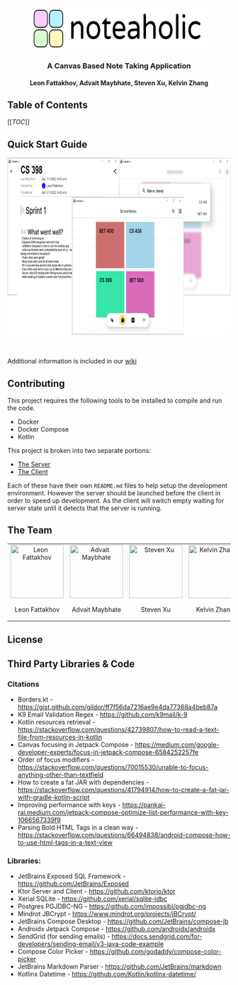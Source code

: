 <br />
<div align="center">
  <a href="https://git.uwaterloo.ca/lfattakh/cs398project">
    <img src="client/src/main/resources/img/noteaholic.svg" alt="Logo" width="400" height="100">
  </a>

  <h3 align="center">A Canvas Based Note Taking Application</h3>
  <h4 align="center">Leon Fattakhov, Advait Maybhate, Steven Xu, Kelvin Zhang</h3>
</div>


## Table of Contents
[[_TOC_]]


## Quick Start Guide

<div align="center">
<img src="docs/AppScreenShot.png" height="400">
</div>
<br />
<br />

Additional information is included in our [wiki](https://git.uwaterloo.ca/lfattakh/cs398project/-/wikis/home)


## Contributing

This project requires the following tools to be installed to compile and run the code.
* Docker
* Docker Compose
* Kotlin

This project is broken into two separate portions:
* [The Server](https://git.uwaterloo.ca/lfattakh/cs398project/-/tree/master/server)
* [The Client](https://git.uwaterloo.ca/lfattakh/cs398project/-/tree/master/client)

Each of these have their own `README.md` files to help setup the development environment.
However the server should be launched before the client in order to speed up development. As the client will switch empty waiting for server state until it detects that the server is running.

## The Team

<div align="center">
  <table>
    <tr>
      <td align="center">
        <img src="https://avatars.githubusercontent.com/coolcom200" title="Leon Fattakhov" width="120" height="120"> 
        <p>Leon Fattakhov</p>
      </td>
      <td align="center">
        <img src="https://ca.slack-edge.com/T025KUF9Y-UGNHHES3B-240900ed5074-512" title="Advait Maybhate" width="120" height="120"> 
        <p>Advait Maybhate</p>
      </td>
      <td align="center">
        <img src="https://ca.slack-edge.com/T025KUF9Y-UUXC7TP9R-374ac6303780-72" title="Steven Xu" width="120" height="120"> 
        <p>Steven Xu</p>
      </td>
      <td align="center">
        <img src="https://ca.slack-edge.com/T025KUF9Y-U01T5FQ1J77-b91b6953a1c6-512" title="Kelvin Zhang" width="120" height="120"> 
        <p>Kelvin Zhang</p>
      </td>
    </tr>
  </table>
</div>

## License


## Third Party Libraries & Code

### Citations
- Borders.kt - https://gist.github.com/gildor/ff7f56da7216ae9e4da77368a4beb87a
- K9 Email Validation Regex - https://github.com/k9mail/k-9
- Kotlin resources retrieval - https://stackoverflow.com/questions/42739807/how-to-read-a-text-file-from-resources-in-kotlin
- Canvas focusing in Jetpack Compose - https://medium.com/google-developer-experts/focus-in-jetpack-compose-6584252257fe
- Order of focus modifiers - https://stackoverflow.com/questions/70015530/unable-to-focus-anything-other-than-textfield
- How to create a fat JAR with dependencies - https://stackoverflow.com/questions/41794914/how-to-create-a-fat-jar-with-gradle-kotlin-script
- Improving performance with keys - https://pankaj-rai.medium.com/jetpack-compose-optimize-list-performance-with-key-1066567339f9
- Parsing Bold HTML Tags in a clean way - https://stackoverflow.com/questions/66494838/android-compose-how-to-use-html-tags-in-a-text-view

### Libraries:
  - JetBrains Exposed SQL Framework - https://github.com/JetBrains/Exposed
  - Ktor Server and Client - https://github.com/ktorio/ktor
  - Xerial SQLite - https://github.com/xerial/sqlite-jdbc
  - Postgres PGJDBC-NG - https://github.com/impossibl/pgjdbc-ng
  - Mindrot JBCrypt - https://www.mindrot.org/projects/jBCrypt/
  - JetBrains Compose Desktop - https://github.com/JetBrains/compose-jb
  - Androidx Jetpack Compose - https://github.com/androidx/androidx
  - SendGrid (for sending emails) - https://docs.sendgrid.com/for-developers/sending-email/v3-java-code-example
  - Compose Color Picker - https://github.com/godaddy/compose-color-picker
  - JetBrains Markdown Parser - https://github.com/JetBrains/markdown
  - Kotlinx Datetime - https://github.com/Kotlin/kotlinx-datetime/

